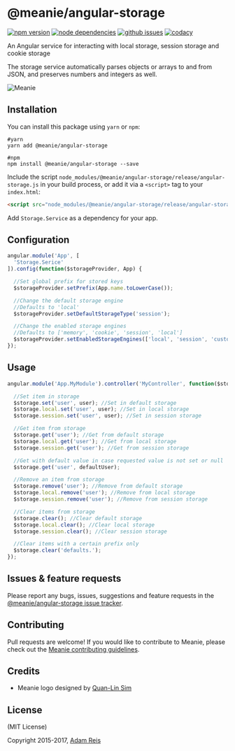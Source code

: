 # @meanie/angular-storage

[![npm version](https://img.shields.io/npm/v/@meanie/angular-storage.svg)](https://www.npmjs.com/package/@meanie/angular-storage)
[![node dependencies](https://david-dm.org/meanie/angular-storage.svg)](https://david-dm.org/meanie/angular-storage)
[![github issues](https://img.shields.io/github/issues/meanie/angular-storage.svg)](https://github.com/meanie/angular-storage/issues)
[![codacy](https://img.shields.io/codacy/52a227e315104dc48b9e8d715e23f088.svg)](https://www.codacy.com/app/meanie/angular-storage)


An Angular service for interacting with local storage, session storage and cookie storage

The storage service automatically parses objects or arrays to and from JSON, and preserves numbers and integers as well.

![Meanie](https://raw.githubusercontent.com/meanie/meanie/master/meanie-logo-full.png)

## Installation

You can install this package using `yarn` or `npm`:

```shell
#yarn
yarn add @meanie/angular-storage

#npm
npm install @meanie/angular-storage --save
```

Include the script `node_modules/@meanie/angular-storage/release/angular-storage.js` in your build process, or add it via a `<script>` tag to your `index.html`:

```html
<script src="node_modules/@meanie/angular-storage/release/angular-storage.js"></script>
```

Add `Storage.Service` as a dependency for your app.

## Configuration

```js
angular.module('App', [
  'Storage.Serice'
]).config(function($storageProvider, App) {

  //Set global prefix for stored keys
  $storageProvider.setPrefix(App.name.toLowerCase());

  //Change the default storage engine
  //Defaults to 'local'
  $storageProvider.setDefaultStorageType('session');

  //Change the enabled storage engines
  //Defaults to ['memory', 'cookie', 'session', 'local']
  $storageProvider.setEnabledStorageEngines(['local', 'session', 'custom']);
});
```

## Usage

```js
angular.module('App.MyModule').controller('MyController', function($storage) {

  //Set item in storage
  $storage.set('user', user); //Set in default storage
  $storage.local.set('user', user); //Set in local storage
  $storage.session.set('user', user); //Set in session storage

  //Get item from storage
  $storage.get('user'); //Get from default storage
  $storage.local.get('user'); //Get from local storage
  $storage.session.get('user'); //Get from session storage

  //Get with default value in case requested value is not set or null
  $storage.get('user', defaultUser);

  //Remove an item from storage
  $storage.remove('user'); //Remove from default storage
  $storage.local.remove('user'); //Remove from local storage
  $storage.session.remove('user'); //Remove from session storage

  //Clear items from storage
  $storage.clear(); //Clear default storage
  $storage.local.clear(); //Clear local storage
  $storage.session.clear(); //Clear session storage

  //Clear items with a certain prefix only
  $storage.clear('defaults.');
});
```

## Issues & feature requests

Please report any bugs, issues, suggestions and feature requests in the [@meanie/angular-storage issue tracker](https://github.com/meanie/angular-storage/issues).

## Contributing

Pull requests are welcome! If you would like to contribute to Meanie, please check out the [Meanie contributing guidelines](https://github.com/meanie/meanie/blob/master/CONTRIBUTING.md).

## Credits

* Meanie logo designed by [Quan-Lin Sim](mailto:quan.lin.sim+meanie@gmail.com)

## License

(MIT License)

Copyright 2015-2017, [Adam Reis](https://adam.reis.nz)
